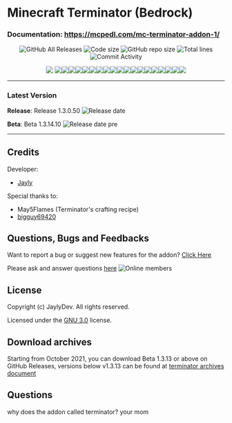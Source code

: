 # Minecraft Terminator (Bedrock)
### Documentation: https://mcpedl.com/mc-terminator-addon-1/

<p align="center">
  <img src="https://img.shields.io/github/downloads/jaylydev/terminator/total.svg?style=for-the-badge" alt="GitHub All Releases"/>
  <img src="https://img.shields.io/github/languages/code-size/jaylydev/terminator.svg?style=for-the-badge" alt="Code size"/>
  <img src="https://img.shields.io/github/repo-size/jaylydev/terminator.svg?style=for-the-badge" alt="GitHub repo size"/>
  <img src="https://img.shields.io/tokei/lines/github/jaylydev/terminator?style=for-the-badge" alt="Total lines"/>
  <img src="https://img.shields.io/github/commit-activity/m/jaylydev/terminator?style=for-the-badge" alt="Commit Activity"/>
</p>
<p align="center">
  <img src="https://img.shields.io/endpoint?color=yellow&label=never%20gonna%20give%20you%20up&style=for-the-badge&url=https%3A%2F%2Fshields.redsparr0w.com%2F2473%2Fmonday">
  <img src="https://img.shields.io/endpoint?color=yellow&label=your%20mom&style=for-the-badge&url=https%3A%2F%2Fshields.redsparr0w.com%2F2473%2Fmonday"><img src="https://img.shields.io/endpoint?color=yellow&label=your%20mom&style=for-the-badge&url=https%3A%2F%2Fshields.redsparr0w.com%2F2473%2Fmonday"><img src="https://img.shields.io/endpoint?color=yellow&label=your%20mom&style=for-the-badge&url=https%3A%2F%2Fshields.redsparr0w.com%2F2473%2Fmonday"><img src="https://img.shields.io/endpoint?color=yellow&label=your%20mom&style=for-the-badge&url=https%3A%2F%2Fshields.redsparr0w.com%2F2473%2Fmonday"><img src="https://img.shields.io/endpoint?color=yellow&label=your%20mom&style=for-the-badge&url=https%3A%2F%2Fshields.redsparr0w.com%2F2473%2Fmonday"><img src="https://img.shields.io/endpoint?color=yellow&label=your%20mom&style=for-the-badge&url=https%3A%2F%2Fshields.redsparr0w.com%2F2473%2Fmonday"><img src="https://img.shields.io/endpoint?color=yellow&label=your%20mom&style=for-the-badge&url=https%3A%2F%2Fshields.redsparr0w.com%2F2473%2Fmonday"><img src="https://img.shields.io/endpoint?color=yellow&label=your%20mom&style=for-the-badge&url=https%3A%2F%2Fshields.redsparr0w.com%2F2473%2Fmonday"><img src="https://img.shields.io/endpoint?color=yellow&label=your%20mom&style=for-the-badge&url=https%3A%2F%2Fshields.redsparr0w.com%2F2473%2Fmonday"><img src="https://img.shields.io/endpoint?color=yellow&label=your%20mom&style=for-the-badge&url=https%3A%2F%2Fshields.redsparr0w.com%2F2473%2Fmonday"><img src="https://img.shields.io/endpoint?color=yellow&label=your%20mom&style=for-the-badge&url=https%3A%2F%2Fshields.redsparr0w.com%2F2473%2Fmonday"><img src="https://img.shields.io/endpoint?color=yellow&label=your%20mom&style=for-the-badge&url=https%3A%2F%2Fshields.redsparr0w.com%2F2473%2Fmonday"><img src="https://img.shields.io/endpoint?color=yellow&label=your%20mom&style=for-the-badge&url=https%3A%2F%2Fshields.redsparr0w.com%2F2473%2Fmonday"><img src="https://img.shields.io/endpoint?color=yellow&label=your%20mom&style=for-the-badge&url=https%3A%2F%2Fshields.redsparr0w.com%2F2473%2Fmonday"><img src="https://img.shields.io/endpoint?color=yellow&label=your%20mom&style=for-the-badge&url=https%3A%2F%2Fshields.redsparr0w.com%2F2473%2Fmonday"><img src="https://img.shields.io/endpoint?color=yellow&label=your%20mom&style=for-the-badge&url=https%3A%2F%2Fshields.redsparr0w.com%2F2473%2Fmonday"><img src="https://img.shields.io/endpoint?color=yellow&label=your%20mom&style=for-the-badge&url=https%3A%2F%2Fshields.redsparr0w.com%2F2473%2Fmonday"><img src="https://img.shields.io/endpoint?color=yellow&label=your%20mom&style=for-the-badge&url=https%3A%2F%2Fshields.redsparr0w.com%2F2473%2Fmonday"><img src="https://img.shields.io/endpoint?color=yellow&label=your%20mom&style=for-the-badge&url=https%3A%2F%2Fshields.redsparr0w.com%2F2473%2Fmonday">
  </p>
  
-----

### Latest Version
**Release**: Release 1.3.0.50 <img src="https://img.shields.io/github/release-date/jaylydev/terminator?style=for-the-badge" alt="Release date"/>

**Beta**: Beta 1.3.14.10 <img src="https://img.shields.io/github/release-date-pre/jaylydev/terminator?style=for-the-badge" alt="Release date pre"/>

-----

## Credits
Developer: 
- [Jayly](https://mcpedl.com/user/itsdominicplays/)

Special thanks to:
- May5Flames (Terminator's crafting recipe)
- [bigguy69420](https://github.com/bigguy69420/terminator)

## Questions, Bugs and Feedbacks
Want to report a bug or suggest new features for the addon? [Click Here](https://github.com/JaylyDev/terminator/issues/new/choose)

Please ask and answer questions [here](https://discord.gg/Xn8TCJWA)  <img src="https://img.shields.io/discord/570758760373420033?style=for-the-badge" alt="Online members">

## License
Copyright (c) JaylyDev. All rights reserved.

Licensed under the [GNU 3.0](https://github.com/JaylyDev/terminator/blob/main/LICENSE.md) license.

## Download archives
Starting from October 2021, you can download Beta 1.3.13 or above on GitHub Releases, versions below v1.3.13 can be found at [terminator archives document](https://github.com/JaylyDev/terminator/blob/main/.github/download-archives.md)

## Questions
why does the addon called terminator?
your mom
